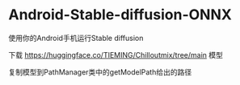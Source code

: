 # Android-Stable-diffusion-ONNX
使用你的Android手机运行Stable diffusion

下载 https://huggingface.co/TIEMING/Chilloutmix/tree/main 模型

复制模型到PathManager类中的getModelPath给出的路径
